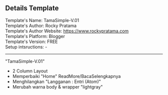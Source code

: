 Details Template
--------------------------------
Template's Name: TamaSimple-V.01  
Template's Author: Rocky Pratama  
Template's Author Website: https://www.rockypratama.com   
Template's Platform: Blogger  
Template's Version: FREE  
Setup intsructions: - 

--------------------------------
"TamaSimple-V.01"
- 2 Column Layout
- Memperbaiki "Home" ReadMore/BacaSelengkapnya
- Menghilangkan "Langganan : Entri (Atom)"
- Merubah warna body & wrapper "lightgray"
